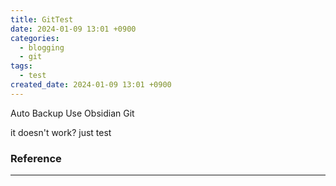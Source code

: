 ```yaml
---
title: GitTest
date: 2024-01-09 13:01 +0900
categories:
  - blogging
  - git
tags:
  - test
created_date: 2024-01-09 13:01 +0900
---
```


Auto Backup Use Obsidian Git

it doesn't work? just test

### Reference
---
